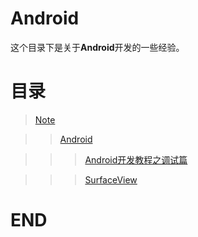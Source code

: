 # Android

这个目录下是关于**Android**开发的一些经验。

# 目录

> [Note](../README.md)

>> [Android](README.md)

>>> [Android开发教程之调试篇](Android开发教程之调试篇.md)

>>> [SurfaceView](SurfaceView/README.md)

# END
